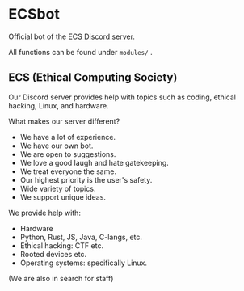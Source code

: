 # ECSbot
Official bot of the [ECS Discord server](https://discord.gg/CkMmZsR).

All functions can be found under `modules/` .

## ECS (Ethical Computing Society)

Our Discord server provides help with topics such as coding, ethical hacking, Linux, and hardware.

What makes our server different?

- We have a lot of experience.
- We have our own bot.
- We are open to suggestions.
- We love a good laugh and hate gatekeeping.
- We treat everyone the same.
- Our highest priority is the user's safety.
- Wide variety of topics.
- We support unique ideas.

We provide help with:

- Hardware
- Python, Rust, JS, Java, C-langs, etc.
- Ethical hacking: CTF etc.
- Rooted devices etc.
- Operating systems: specifically Linux.

(We are also in search for staff)
